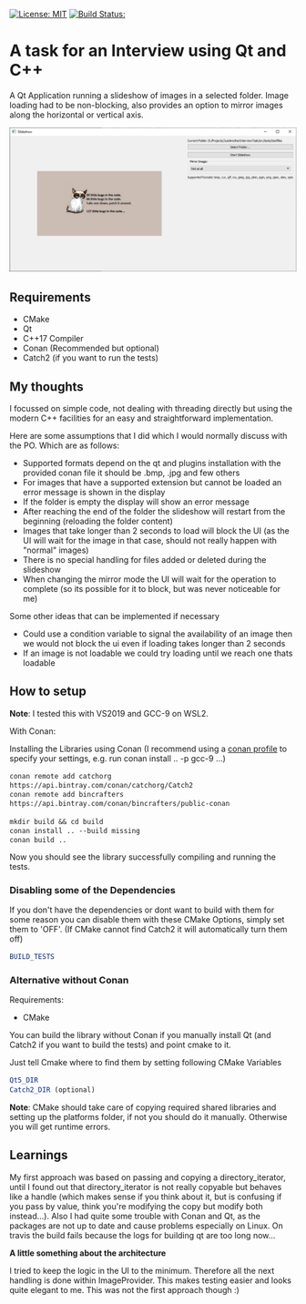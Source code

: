 [![License: MIT](https://img.shields.io/badge/License-MIT-blue.svg)](https://opensource.org/licenses/MIT)
[![Build Status:](https://travis-ci.com/DonRomanos/JustAnotherInterviewTask.svg?branch=master)](https://travis-ci.com/DonRomanos/JustAnotherInterviewTask.svg?branch=master)

# A task for an Interview using Qt and C++

A Qt Application running a slideshow of images in a selected folder. Image loading had to be non-blocking, also provides an option to mirror images along the horizontal or vertical axis.

![This is how the application looks on windows](Screenshot.bmp)

## Requirements

* CMake
* Qt
* C++17 Compiler
* Conan (Recommended but optional)
* Catch2 (if you want to run the tests)


## My thoughts

I focussed on simple code, not dealing with threading directly but using the modern C++ facilities for an easy and straightforward implementation.

Here are some assumptions that I did which I would normally discuss with the PO. Which are as follows:

* Supported formats depend on the qt and plugins installation with the provided conan file it should be .bmp, .jpg and few others
* For images that have a supported extension but cannot be loaded an error message is shown in the display
* If the folder is empty the display will show an error message
* After reaching the end of the folder the slideshow will restart from the beginning (reloading the folder content)
* Images that take longer than 2 seconds to load will block the UI (as the UI will wait for the image in that case, should not really happen with "normal" images)
* There is no special handling for files added or deleted during the slideshow
* When changing the mirror mode the UI will wait for the operation to complete (so its possible for it to block, but was never noticeable for me)

Some other ideas that can be implemented if necessary

* Could use a condition variable to signal the availability of an image then we would not block the ui even if loading takes longer than 2 seconds
* If an image is not loadable we could try loading until we reach one thats loadable

## How to setup

**Note**: I tested this with VS2019 and GCC-9 on WSL2.

With Conan:

Installing the Libraries using Conan (I recommend using a [conan profile](https://docs.conan.io/en/latest/reference/profiles.html) to specify your settings, e.g. run conan install .. -p gcc-9 ...)

```shell
conan remote add catchorg https://api.bintray.com/conan/catchorg/Catch2
conan remote add bincrafters https://api.bintray.com/conan/bincrafters/public-conan

mkdir build && cd build
conan install .. --build missing
conan build ..
```

Now you should see the library successfully compiling and running the tests.

### Disabling some of the Dependencies

If you don't have the dependencies or dont want to build with them for some reason you can disable them with these CMake Options, simply set them to 'OFF'. (If CMake cannot find Catch2 it will automatically turn them off)

```cmake
BUILD_TESTS
```

### Alternative without Conan

Requirements:

* CMake

You can build the library without Conan if you manually install Qt (and Catch2 if you want to build the tests) and point cmake to it.

Just tell Cmake where to find them by setting following CMake Variables

```cmake
Qt5_DIR
Catch2_DIR (optional)
``` 

**Note**: CMake should take care of copying required shared libraries and setting up the platforms folder, if not you should do it manually. Otherwise you will get runtime errors.

## Learnings

My first approach was based on passing and copying a directory_iterator, until I found out that directory_iterator is not really copyable but behaves like a handle (which makes sense if you think about it, but is confusing if you pass by value, think you're modifying the copy but modify both instead...). Also I had quite some trouble with Conan and Qt, as the packages are not up to date and cause problems especially on Linux. On travis the build fails because the logs for building qt are too long now...

**A little something about the architecture**

I tried to keep the logic in the UI to the minimum. Therefore all the next handling is done within ImageProvider. This makes testing easier and looks quite elegant to me. This was not the first approach though :)
